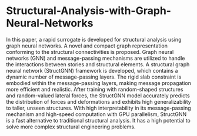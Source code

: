 # Structural-Analysis-with-Graph-Neural-Networks

In this paper, a rapid surrogate is developed for structural analysis using graph neural networks. A novel and compact graph representation conforming to the structural connectivities is proposed. Graph neural networks (GNN) and message-passing mechanisms are utilized to handle the interactions between stories and structural elements. A structural graph neural network (StructGNN) framework is developed, which contains a dynamic number of message-passing layers. The rigid slab constraint is embodied within the message-passing layers, making message propagation more efficient and realistic. After training with random-shaped structures and random-valued lateral forces, the StructGNN model accurately predicts the distribution of forces and deformations and exhibits high generalizability to taller, unseen structures. With high interpretability in its message-passing mechanism and high-speed computation with GPU parallelism, StructGNN is a fast alternative to traditional structural analysis. It has a high potential to solve more complex structural engineering problems. 
